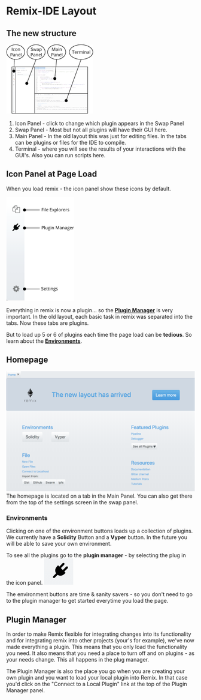 Remix-IDE Layout
==============

The new structure
--------------------
![](images/a-layout1a.png)

1. Icon Panel - click to change which plugin appears in the Swap Panel
2. Swap Panel - Most but not all plugins will have their GUI here.
3. Main Panel - In the old layout this was just for editing files.  In the tabs can be plugins or files for the IDE to compile.
4. Terminal - where you will see the results of your interactions with the GUI's.  Also you can run scripts here.

Icon Panel at Page Load
-----------------------
When you load remix - the icon panel show these icons by default.

![](images/a-icons-at-load.png)

Everything in remix is now a plugin...  so the **[Plugin Manager](#plugin-manager)** is very important.
In the old layout, each basic task in remix was separated into the tabs.  Now these tabs are plugins.  

But to load up 5 or 6 of plugins each time the page load can be **tedious**.  So learn about the **[Environments](#environments)**.

Homepage
--------
![](images/a-home-page.png)
The homepage is located on a tab in the Main Panel.  You can also get there from the top of the settings screen in the swap panel.

### Environments
Clicking on one of the environment buttons loads up a collection of plugins.  We currently have a **Solidity** Button and a **Vyper** button.  In the future you will be able to save your own environment.

To see all the plugins go to the **plugin manager** - by selecting the plug in the icon panel. 
![](images/a-plug.png) 

The environment buttons are time & sanity savers - so you don't need to go to the plugin manager to get started everytime you load the page.   


Plugin Manager
---------------

In order to make Remix flexible for integrating changes into its functionality and for integrating remix into other projects (your's for example), we've now made everything a plugin.  This means that you only load the functionality you need.  It also means that you need a place to turn off and on plugins - as your needs change.  This all happens in the plug manager.  

The Plugin Manager is also the place you go when you are creating your own plugin and you want to load your local plugin into Remix. In that case you'd click on the "Connect to a Local Plugin" link at the top of the Plugin Manager panel.


